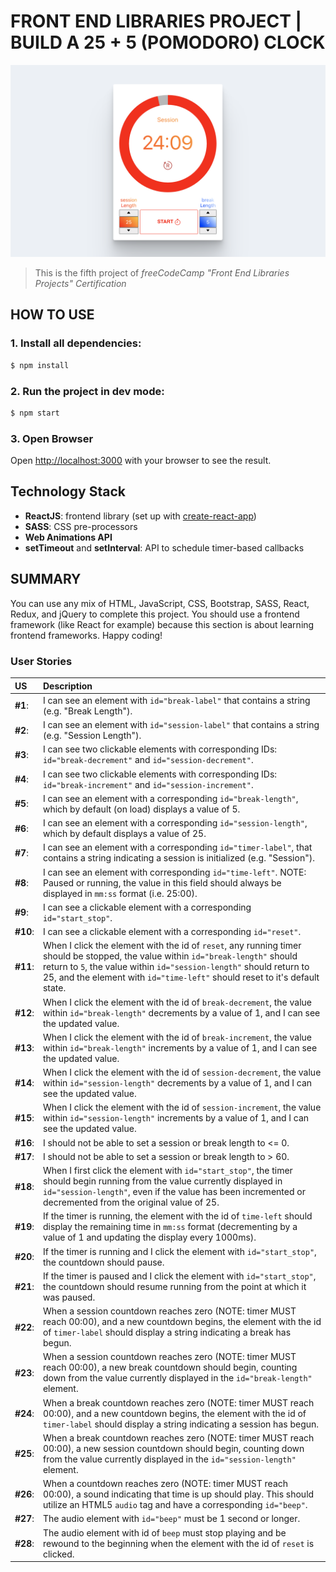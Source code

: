 # FRONT END LIBRARIES PROJECT | BUILD A 25 + 5 (POMODORO) CLOCK
![Project-preview](pomodoro-clock-preview.png)
> This is the fifth project of _freeCodeCamp "Front End Libraries Projects" Certification_

## HOW TO USE

### 1. Install all dependencies: 
```bash
$ npm install
```

### 2. Run the project in dev mode:
```bash
$ npm start
```

### 3. Open Browser
Open [http://localhost:3000](http://localhost:3000) with your browser to see the result.


## Technology Stack

- **ReactJS**: frontend library (set up with [create-react-app](https://github.com/facebook/create-react-app))
- **SASS**: CSS pre-processors
- **Web Animations API**
- **setTimeout** and **setInterval**: API to schedule timer-based callbacks

## SUMMARY

You can use any mix of HTML, JavaScript, CSS, Bootstrap, SASS, React, Redux, and jQuery to complete this project. You should use a frontend framework (like React for example) because this section is about learning frontend frameworks. Happy coding!

### User Stories

|    US    |        Description        |
| :------- | :------------------------ |
| **#1**:  | I can see an element with `id="break-label"` that contains a string (e.g. "Break Length"). |
| **#2**:  | I can see an element with `id="session-label"` that contains a string (e.g. "Session Length"). |
| **#3**:  | I can see two clickable elements with corresponding IDs: `id="break-decrement"` and `id="session-decrement"`. |
| **#4**:  | I can see two clickable elements with corresponding IDs: `id="break-increment"` and `id="session-increment"`. |
| **#5**:  | I can see an element with a corresponding `id="break-length"`, which by default (on load) displays a value of 5. |
| **#6**:  | I can see an element with a corresponding `id="session-length"`, which by default displays a value of 25. |
| **#7**:  | I can see an element with a corresponding `id="timer-label"`, that contains a string indicating a session is initialized (e.g. "Session"). |
| **#8**:  | I can see an element with corresponding `id="time-left"`. NOTE: Paused or running, the value in this field should always be displayed in `mm:ss` format (i.e. 25:00). |
| **#9**:  | I can see a clickable element with a corresponding `id="start_stop"`. |
| **#10**: | I can see a clickable element with a corresponding `id="reset"`. |
| **#11**: | When I click the element with the id of `reset`, any running timer should be stopped, the value within `id="break-length"` should return to `5`, the value within `id="session-length"` should return to 25, and the element with `id="time-left"` should reset to it's default state. |
| **#12**: | When I click the element with the id of `break-decrement`, the value within `id="break-length"` decrements by a value of 1, and I can see the updated value. |
| **#13**: | When I click the element with the id of `break-increment`, the value within `id="break-length"` increments by a value of 1, and I can see the updated value. |
| **#14**: | When I click the element with the id of `session-decrement`, the value within `id="session-length"` decrements by a value of 1, and I can see the updated value. |
| **#15**: | When I click the element with the id of `session-increment`, the value within `id="session-length"` increments by a value of 1, and I can see the updated value. |
| **#16**: | I should not be able to set a session or break length to <= 0. |
| **#17**: | I should not be able to set a session or break length to > 60. |
| **#18**: | When I first click the element with `id="start_stop"`, the timer should begin running from the value currently displayed in `id="session-length"`, even if the value has been incremented or decremented from the original value of 25. |
| **#19**: | If the timer is running, the element with the id of `time-left` should display the remaining time in `mm:ss` format (decrementing by a value of 1 and updating the display every 1000ms). |
| **#20**: | If the timer is running and I click the element with `id="start_stop"`, the countdown should pause. |
| **#21**: | If the timer is paused and I click the element with `id="start_stop"`, the countdown should resume running from the point at which it was paused. |
| **#22**: | When a session countdown reaches zero (NOTE: timer MUST reach 00:00), and a new countdown begins, the element with the id of `timer-label` should display a string indicating a break has begun. |
| **#23**: | When a session countdown reaches zero (NOTE: timer MUST reach 00:00), a new break countdown should begin, counting down from the value currently displayed in the `id="break-length"` element. |
| **#24**: | When a break countdown reaches zero (NOTE: timer MUST reach 00:00), and a new countdown begins, the element with the id of `timer-label` should display a string indicating a session has begun. |
| **#25**: | When a break countdown reaches zero (NOTE: timer MUST reach 00:00), a new session countdown should begin, counting down from the value currently displayed in the `id="session-length"` element. |
| **#26**: | When a countdown reaches zero (NOTE: timer MUST reach 00:00), a sound indicating that time is up should play. This should utilize an HTML5 `audio` tag and have a corresponding `id="beep"`. |
| **#27**: | The audio element with `id="beep"` must be 1 second or longer. |
| **#28**: | The audio element with id of `beep` must stop playing and be rewound to the beginning when the element with the id of `reset` is clicked. |
